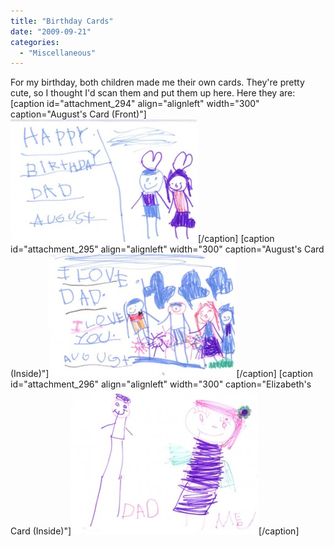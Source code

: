 ```yaml
---
title: "Birthday Cards"
date: "2009-09-21"
categories: 
  - "Miscellaneous"
---
```


For my birthday, both children made me their own cards. They're pretty cute, so I thought I'd scan them and put them up here. Here they are: \[caption id="attachment\_294" align="alignleft" width="300" caption="August's Card (Front)"\]![August's Card (Front)](images/Birthday-Card-A-1-300x196.jpg "August's Card (Front)")\[/caption\] \[caption id="attachment\_295" align="alignleft" width="300" caption="August's Card (Inside)"\]![August's Card (Inside)](images/Birthday-Card-A-2-300x196.jpg "August's Card (Inside)")\[/caption\] \[caption id="attachment\_296" align="alignleft" width="300" caption="Elizabeth's Card (Inside)"\]![Elizabeth's Card (Inside)](images/Birthday-Card-E-1-300x232.jpg "Elizabeth's Card (Inside)")\[/caption\]
